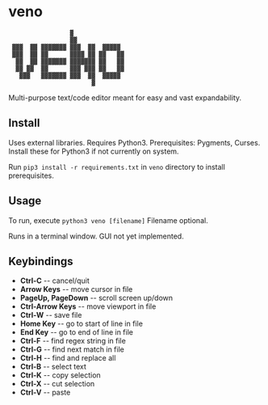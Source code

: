 # veno
```
                 ▓               
                 ▓▓              
 ▓▓▓  ▓▓ ▓▓▓▓▓▓▓ ▓▓▓  ▓▓  ▓▓▓▓▓ 
 ▓▓▓  ▓▓ ▓▓      ▓▓▓▓ ▓▓ ▓▓   ▓▓
  ▓▓  ▓▓ ▓▓▓▓▓▓▓ ▓▓▓▓▓▓▓ ▓▓   ▓▓
  ▓▓ ▓▓  ▓▓      ▓▓▓ ▓▓▓ ▓▓   ▓▓
   ▓▓▓   ▓▓▓▓▓▓▓ ▓▓▓  ▓▓  ▓▓▓▓▓ 
                       ▓         
```
Multi-purpose text/code editor meant for easy and vast expandability.

## Install

Uses external libraries. Requires Python3.
Prerequisites: Pygments, Curses. Install these for Python3 if not currently on system.

Run `pip3 install -r requirements.txt` in `veno` directory to install prerequisites.

## Usage

To run, execute `python3 veno [filename]` Filename optional. 

Runs in a terminal window. GUI not yet implemented.

## Keybindings

 - **Ctrl-C** -- cancel/quit
 - **Arrow Keys** -- move cursor in file
 - **PageUp, PageDown** -- scroll screen up/down
 - **Ctrl-Arrow Keys** -- move viewport in file
 - **Ctrl-W** -- save file
 - **Home Key** -- go to start of line in file
 - **End Key** -- go to end of line in file
 - **Ctrl-F** -- find regex string in file
 - **Ctrl-G** -- find next match in file
 - **Ctrl-H** -- find and replace all
 - **Ctrl-B** -- select text
 - **Ctrl-K** -- copy selection
 - **Ctrl-X** -- cut selection
 - **Ctrl-V** -- paste
